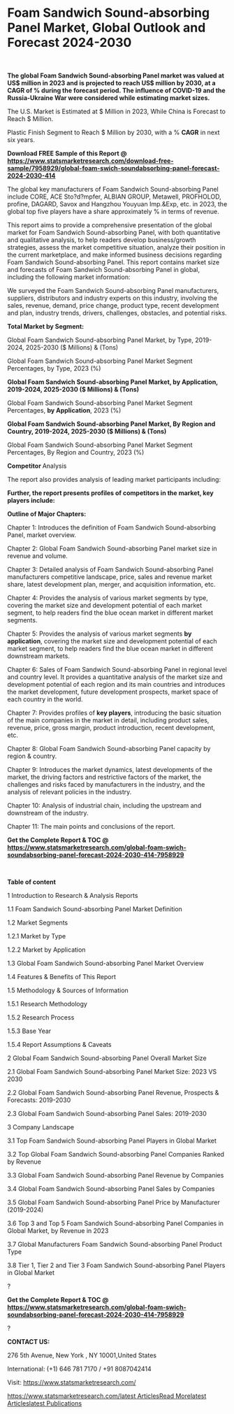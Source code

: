 <h1>Foam Sandwich Sound-absorbing Panel Market, Global Outlook and Forecast 2024-2030</h1><br/><p><strong>The global Foam Sandwich Sound-absorbing Panel market was valued at US$ million in 2023 and is projected to reach US$ million by 2030, at a <strong>CAGR</strong> of % during the forecast period. The influence of COVID-19 and the Russia-Ukraine War were considered while estimating market sizes.</strong></p>
 
 
 
 <p>The U.S. Market is Estimated at $ Million in 2023, While China is Forecast to Reach $ Million.</p>
 
 
 
 <p>Plastic Finish Segment to Reach $ Million by 2030, with a % <strong>CAGR</strong> in next six years.</p>
 
 
 
 <p><strong>Download FREE Sample of this Report @ <a href="https://www.statsmarketresearch.com/download-free-sample/7958929/global-foam-swich-soundabsorbing-panel-forecast-2024-2030-414">https://www.statsmarketresearch.com/download-free-sample/7958929/global-foam-swich-soundabsorbing-panel-forecast-2024-2030-414</a></strong></p>
 
 
 
 <p>The global key manufacturers of Foam Sandwich Sound-absorbing Panel include CORE, ACE Sto?d?mpfer, ALBIAN GROUP, Metawell, PROFHOLOD, profine, DAGARD, Savox and Hangzhou Youyuan Imp.&Exp, etc. in 2023, the global top five players have a share approximately % in terms of revenue.</p>
 
 
 
 <p>This report aims to provide a comprehensive presentation of the global market for Foam Sandwich Sound-absorbing Panel, with both quantitative and qualitative analysis, to help readers develop business/growth strategies, assess the market competitive situation, analyze their position in the current marketplace, and make informed business decisions regarding Foam Sandwich Sound-absorbing Panel. This report contains market size and forecasts of Foam Sandwich Sound-absorbing Panel in global, including the following market information:</p>
 
 
 
 <p>We surveyed the Foam Sandwich Sound-absorbing Panel manufacturers, suppliers, distributors and industry experts on this industry, involving the sales, revenue, demand, price change, product type, recent development and plan, industry trends, drivers, challenges, obstacles, and potential risks.</p>
 
 
 
 <p><strong>Total Market by Segment:</strong></p>
 
 
 
 <p>Global Foam Sandwich Sound-absorbing Panel Market, by Type, 2019-2024, 2025-2030 ($ Millions) & (Tons)</p>
 
 
 
 <p>Global Foam Sandwich Sound-absorbing Panel Market Segment Percentages, by Type, 2023 (%)</p>
 
 
 
 <p><strong>Global Foam Sandwich Sound-absorbing Panel Market, <strong>by Application</strong>, 2019-2024, 2025-2030 ($ Millions) & (Tons)</strong></p>
 
 
 
 <p>Global Foam Sandwich Sound-absorbing Panel Market Segment Percentages, <strong>by Application</strong>, 2023 (%)</p>
 
 
 
 <p><strong>Global Foam Sandwich Sound-absorbing Panel Market, By Region and Country, 2019-2024, 2025-2030 ($ Millions) & (Tons)</strong></p>
 
 
 
 <p>Global Foam Sandwich Sound-absorbing Panel Market Segment Percentages, By Region and Country, 2023 (%)</p>
 
 
 
 <p><strong>Competitor </strong>Analysis</p>
 
 
 
 <p>The report also provides analysis of leading market participants including:</p>
 
 
 
 <p><strong>Further, the report presents profiles of competitors in the market, <strong>key players</strong> include:</strong></p>
 
 
 
 <p><strong>Outline of Major Chapters:</strong></p>
 
 
 
 <p>Chapter 1: Introduces the definition of Foam Sandwich Sound-absorbing Panel, market overview.</p>
 
 
 
 <p>Chapter 2: Global Foam Sandwich Sound-absorbing Panel market size in revenue and volume.</p>
 
 
 
 <p>Chapter 3: Detailed analysis of Foam Sandwich Sound-absorbing Panel manufacturers competitive landscape, price, sales and revenue market share, latest development plan, merger, and acquisition information, etc.</p>
 
 
 
 <p>Chapter 4: Provides the analysis of various market segments by type, covering the market size and development potential of each market segment, to help readers find the blue ocean market in different market segments.</p>
 
 
 
 <p>Chapter 5: Provides the analysis of various market segments <strong>by application</strong>, covering the market size and development potential of each market segment, to help readers find the blue ocean market in different downstream markets.</p>
 
 
 
 <p>Chapter 6: Sales of Foam Sandwich Sound-absorbing Panel in regional level and country level. It provides a quantitative analysis of the market size and development potential of each region and its main countries and introduces the market development, future development prospects, market space of each country in the world.</p>
 
 
 
 <p>Chapter 7: Provides profiles of <strong>key players</strong>, introducing the basic situation of the main companies in the market in detail, including product sales, revenue, price, gross margin, product introduction, recent development, etc.</p>
 
 
 
 <p>Chapter 8: Global Foam Sandwich Sound-absorbing Panel capacity by region & country.</p>
 
 
 
 <p>Chapter 9: Introduces the market dynamics, latest developments of the market, the driving factors and restrictive factors of the market, the challenges and risks faced by manufacturers in the industry, and the analysis of relevant policies in the industry.</p>
 
 
 
 <p>Chapter 10: Analysis of industrial chain, including the upstream and downstream of the industry.</p>
 
 
 
 <p>Chapter 11: The main points and conclusions of the report.</p>
 
 
 
 <div><b>Get the Complete Report & TOC @ <a href="https://www.statsmarketresearch.com/global-foam-swich-soundabsorbing-panel-forecast-2024-2030-414-7958929">https://www.statsmarketresearch.com/global-foam-swich-soundabsorbing-panel-forecast-2024-2030-414-7958929</a></b></div>
 
 
 
 <p><br />
 
 <b>Table of content</b></p>
 
 
 
 <p>1 Introduction to Research & Analysis Reports<br />
 
 1.1 Foam Sandwich Sound-absorbing Panel Market Definition<br />
 
 1.2 Market Segments<br />
 
 1.2.1 Market by Type<br />
 
 1.2.2 Market by Application<br />
 
 1.3 Global Foam Sandwich Sound-absorbing Panel Market Overview<br />
 
 1.4 Features & Benefits of This Report<br />
 
 1.5 Methodology & Sources of Information<br />
 
 1.5.1 Research Methodology<br />
 
 1.5.2 Research Process<br />
 
 1.5.3 Base Year<br />
 
 1.5.4 Report Assumptions & Caveats<br />
 
 2 Global Foam Sandwich Sound-absorbing Panel Overall Market Size<br />
 
 2.1 Global Foam Sandwich Sound-absorbing Panel Market Size: 2023 VS 2030<br />
 
 2.2 Global Foam Sandwich Sound-absorbing Panel Revenue, Prospects & Forecasts: 2019-2030<br />
 
 2.3 Global Foam Sandwich Sound-absorbing Panel Sales: 2019-2030<br />
 
 3 Company Landscape<br />
 
 3.1 Top Foam Sandwich Sound-absorbing Panel Players in Global Market<br />
 
 3.2 Top Global Foam Sandwich Sound-absorbing Panel Companies Ranked by Revenue<br />
 
 3.3 Global Foam Sandwich Sound-absorbing Panel Revenue by Companies<br />
 
 3.4 Global Foam Sandwich Sound-absorbing Panel Sales by Companies<br />
 
 3.5 Global Foam Sandwich Sound-absorbing Panel Price by Manufacturer (2019-2024)<br />
 
 3.6 Top 3 and Top 5 Foam Sandwich Sound-absorbing Panel Companies in Global Market, by Revenue in 2023<br />
 
 3.7 Global Manufacturers Foam Sandwich Sound-absorbing Panel Product Type<br />
 
 3.8 Tier 1, Tier 2 and Tier 3 Foam Sandwich Sound-absorbing Panel Players in Global Market<br />
 
 ? </p>
 
 
 
 <div><b>Get the Complete Report & TOC @ <a href="https://www.statsmarketresearch.com/global-foam-swich-soundabsorbing-panel-forecast-2024-2030-414-7958929">https://www.statsmarketresearch.com/global-foam-swich-soundabsorbing-panel-forecast-2024-2030-414-7958929</a></b></div>
 
 
 
 <p>? </p>
 
 
 
 <p><b>CONTACT US:</b><br />
 
 276 5th Avenue, New York , NY 10001,United States<br />
 
 International: (+1) 646 781 7170 / +91 8087042414<br />
 
 Visit: <a href="https://www.statsmarketresearch.com/">https://www.statsmarketresearch.com/</a><br />
 
 <a href="https://gyeongbokgung.com">https://www.statsmarketresearch.com/</a><a href="https://hallyeomaritime.com">latest Articles</a><a href="https://jingwansa.com">Read More</a><a href="https://nguoiviet.jp/">latest Articles</a><a href="https://www.intelmarketresearch.com/">latest Publications</a></p>